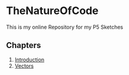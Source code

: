 # TheNatureOfCode

This is my online Repository for my P5 Sketches

## Chapters
1. [Introduction](introduction/)
2. [Vectors](Chapter_1_Vectors/)

